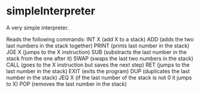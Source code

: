 # simpleInterpreter
A very simple interpreter.

Reads the following commands:
INT X (add X to a stack)
ADD (adds the two last numbers in the stack together)
PRINT (prints last number in the stack)
JGE X (jumps to the X instruction)
SUB (substracts the last number in the stack from the one after it)
SWAP (swaps the last two numbers in the stack)
CALL (goes to the X instruction but saves the next step)
RET (jumps to the last number in the stack)
EXIT (exits the program)
DUP (duplicates the last number in the stack)
JEQ X (if the last number of the stack is not 0 it jumps to X)
POP (removes the last number in the stack)
